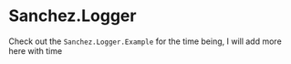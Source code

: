 # Sanchez.Logger

Check out the `Sanchez.Logger.Example` for the time being, I will add more here with time

